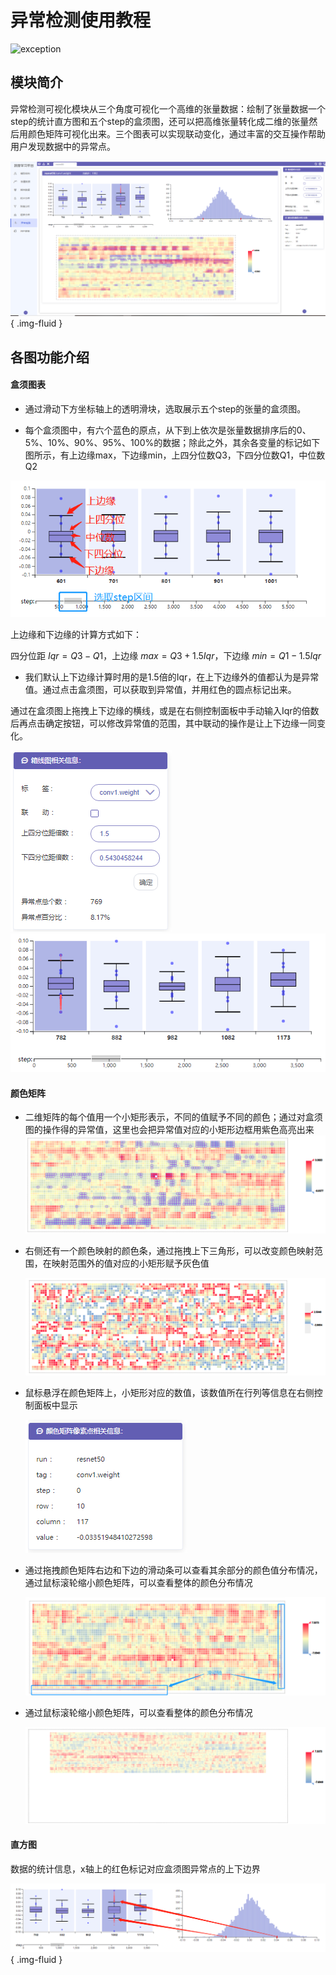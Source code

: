 # 异常检测使用教程

![exception](C:\Users\qiqi\Desktop\zjvis-docs\docs\use_visualization\images\exception\exception.gif)

## 模块简介

异常检测可视化模块从三个角度可视化一个高维的张量数据：绘制了张量数据一个step的统计直方图和五个step的盒须图，还可以把高维张量转化成二维的张量然后用颜色矩阵可视化出来。三个图表可以实现联动变化，通过丰富的交互操作帮助用户发现数据中的异常点。

![](images/exception/exceptionAll.png){ .img-fluid }



## 各图功能介绍

#### 盒须图表

- 通过滑动下方坐标轴上的透明滑块，选取展示五个step的张量的盒须图。

- 每个盒须图中，有六个蓝色的原点，从下到上依次是张量数据排序后的0、5%、10%、90%、95%、100%的数据；除此之外，其余各变量的标记如下图所示，有上边缘max，下边缘min，上四分位数Q3，下四分位数Q1，中位数Q2

![](images/exception/boxPlot.png)

上边缘和下边缘的计算方式如下：

四分位距 $Iqr = Q3 - Q1$，上边缘 $max = Q3 + 1.5Iqr$，下边缘 $min = Q1 - 1.5Iqr$

-  我们默认上下边缘计算时用的是1.5倍的Iqr，在上下边缘外的值都认为是异常值。通过点击盒须图，可以获取到异常值，并用红色的圆点标记出来。

  通过在盒须图上拖拽上下边缘的横线，或是在右侧控制面板中手动输入Iqr的倍数后再点击确定按钮，可以修改异常值的范围，其中联动的操作是让上下边缘一同变化。

![](images/exception/boxIqr.png)![](images/exception/boxExceptionPooints.png)



#### 颜色矩阵

- 二维矩阵的每个值用一个小矩形表示，不同的值赋予不同的颜色；通过对盒须图的操作得的异常值，这里也会把异常值对应的小矩形边框用紫色高亮出来![](images/exception/colorMatrixExceptionPoints.png)

- 右侧还有一个颜色映射的颜色条，通过拖拽上下三角形，可以改变颜色映射范围，在映射范围外的值对应的小矩形赋予灰色值

  ![](images/exception/colorMatrixLegend.png)

- 鼠标悬浮在颜色矩阵上，小矩形对应的数值，该数值所在行列等信息在右侧控制面板中显示

  ![](images/exception/colorMatrixInfo.png)

- 通过拖拽颜色矩阵右边和下边的滑动条可以查看其余部分的颜色值分布情况，通过鼠标滚轮缩小颜色矩阵，可以查看整体的颜色分布情况

  ![](images/exception/colorMatrixScroll.png)

- 通过鼠标滚轮缩小颜色矩阵，可以查看整体的颜色分布情况

  ![](images/exception/colorMatrixScale.png)



#### 直方图

数据的统计信息，x轴上的红色标记对应盒须图异常点的上下边界

![](images/exception/histogram.png){ .img-fluid }
